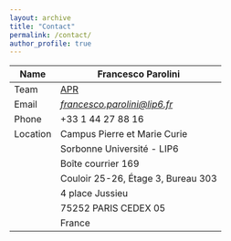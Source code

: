 ```yaml
---
layout: archive
title: "Contact"
permalink: /contact/
author_profile: true
---
```


| Name     | Francesco Parolini                                         |
|----------|------------------------------------------------------------|
| Team     | [APR](https://www.lip6.fr/recherche/team.php?acronyme=APR) |
| Email    | *francesco.parolini@lip6.fr*                               |
| Phone    | +33 1 44 27 88 16                                          |
| Location | Campus Pierre et Marie Curie                               |
|          | Sorbonne Université - LIP6                                 |
|          | Boîte courrier 169                                         |
|          | Couloir 25-26, Étage 3, Bureau 303                         |
|          | 4 place Jussieu                                            |
|          | 75252 PARIS CEDEX 05                                       |
|          | France                                                     |
